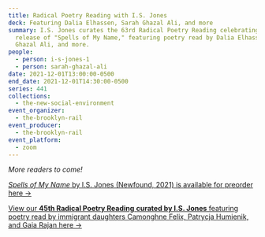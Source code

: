 ```yaml
---
title: Radical Poetry Reading with I.S. Jones
deck: Featuring Dalia Elhassen, Sarah Ghazal Ali, and more
summary: I.S. Jones curates the 63rd Radical Poetry Reading celebrating the
  release of "Spells of My Name," featuring poetry read by Dalia Elhassen, Sarah
  Ghazal Ali, and more.
people:
  - person: i-s-jones-1
  - person: sarah-ghazal-ali
date: 2021-12-01T13:00:00-0500
end_date: 2021-12-01T14:30:00-0500
series: 441
collections:
  - the-new-social-environment
event_organizer:
  - the-brooklyn-rail
event_producer:
  - the-brooklyn-rail
event_platform:
  - zoom
---
```

*More readers to come!*

[*Spells of My Name* by I.S. Jones (Newfound, 2021) is available for preorder here →](https://newfound.org/shop/i-s-jones-spells-of-my-name-print-e-book/)

[View our **45th Radical Poetry Reading** **curated by I.S. Jones** featuring poetry read by immigrant daughters Camonghne Felix, Patrycja Humienik, and Gaia Rajan here →](https://brooklynrail.org/events/2021/07/14/radical-poetry-reading-with-i-s-jones/)